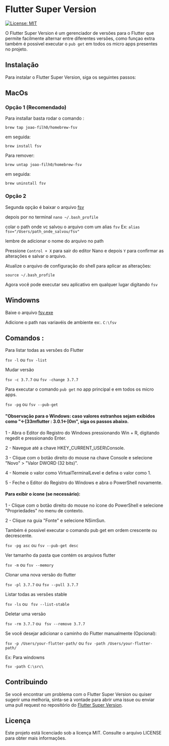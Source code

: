 # Flutter Super Version

[![License: MIT](https://img.shields.io/badge/License-MIT-yellow.svg)](https://opensource.org/licenses/MIT)

O Flutter Super Version é um gerenciador de versões para o Flutter que permite facilmente alternar entre
diferentes versões, como funçao extra também é possivel executar o `pub get` em todos os micro apps presentes no
projeto.

## Instalação

Para instalar o Flutter Super Version, siga os seguintes passos:

## MacOs

### Opção 1 (Recomendado)

Para installar basta rodar o comando :

`brew tap joao-filh0/homebrew-fsv`

em seguida:

`brew install fsv `

Para remover:

`brew untap joao-filh0/homebrew-fsv `

em seguida:

`brew uninstall fsv `

### Opção 2

Segunda opção é baixar o arquivo [fsv](https://github.com/Joao-Filh0/fsv/raw/main/dist/fsv)

depois por no terminal `nano ~/.bash_profile`

colar o path onde vc salvou o arquivo com um alias `fsv` Ex: `alias fsv="/Users/path_onde_salvou/fsv"`

lembre de adicionar o nome do arquivo no path

Pressione `Control + X` para sair do editor Nano e depois `Y` para confirmar as alterações e salvar o arquivo.

Atualize o arquivo de configuração do shell para aplicar as alterações:

`source ~/.bash_profile`

Agora você pode executar seu aplicativo em qualquer lugar digitando `fsv`

## Windowns

Baixe o arquivo [fsv.exe](https://github.com/Joao-Filh0/fsv/raw/main/dist/fsv.exe)

Adicione o path nas variavéis de ambiente ex:. `C:\fsv`

## Comandos :

Para listar todas as versões do Flutter

`fsv -l`    ou  `fsv -list`

Mudar versão

`fsv -c 3.7.7`    ou  `fsv -change 3.7.7`

Para executar o comando `pub get` no app principal e em todos os micro apps.

`fsv -pg`    ou  `fsv --pub-get`

#### "Observação para o Windows: caso valores estranhos sejam exibidos como "←[33mflutter : 3.0.1←[0m", siga os passos abaixo.

1 - Abra o Editor do Registro do Windows pressionando Win + R, digitando regedit e pressionando Enter.

2 - Navegue até a chave HKEY_CURRENT_USER\Console.

3 - Clique com o botão direito do mouse na chave Console e selecione "Novo" > "Valor DWORD (32 bits)".

4 - Nomeie o valor como VirtualTerminalLevel e defina o valor como 1.

5 - Feche o Editor do Registro do Windows e abra o PowerShell novamente.

#### Para exibir o ícone (se necessário): 

1 - Clique com o botão direito do mouse no ícone do PowerShell e selecione "Propriedades" no menu de contexto.

2 - Clique na guia "Fonte" e selecione NSimSun.



Também é possível executar o comando pub get em ordem crescente ou decrescente.

`fsv -pg asc`    ou  `fsv --pub-get desc`

Ver tamanho da pasta que contém os arquivos flutter

`fsv -m`    ou  `fsv --memory`

Clonar uma nova versão do flutter

`fsv -pl 3.7.7` ou `fsv --pull 3.7.7`

Listar todas as versões stable

`fsv -ls` ou ` fsv --list-stable`

Deletar uma versão

`fsv -rm 3.7.7` ou ` fsv --remove 3.7.7`

Se você desejar adicionar o caminho do Flutter manualmente (Opcional):

`fsv -p /Users/your-flutter-path/`  ou `fsv -path /Users/your-flutter-path/`

Ex: Para windowns

`fsv -path C:\src\`

## Contribuindo

Se você encontrar um problema com o Flutter Super Version ou quiser sugerir uma melhoria, sinta-se à vontade para abrir
uma issue ou enviar uma pull request no repositório do [Flutter Super Version](https://github.com/Joao-Filh0/fsv).

## Licença

Este projeto está licenciado sob a licença MIT. Consulte o arquivo LICENSE para obter mais informações.








